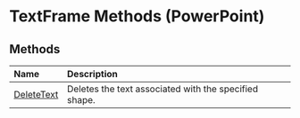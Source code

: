 
# TextFrame Methods (PowerPoint)

## Methods



|**Name**|**Description**|
|:-----|:-----|
|[DeleteText](0971765b-8d2c-a34a-7184-119af42be835.md)|Deletes the text associated with the specified shape.|
